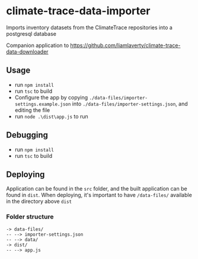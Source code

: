 # climate-trace-data-importer
Imports inventory datasets from the ClimateTrace repositories into a postgresql database

Companion application to https://github.com/liamlaverty/climate-trace-data-downloader


## Usage

* run `npm install`
* run `tsc` to build
* Configure the app by copying `./data-files/importer-settings.example.json` into `./data-files/importer-settings.json`, and editing the file
* run `node .\dist\app.js` to run 


## Debugging 
* run `npm install`
* run `tsc` to build

## Deploying
Application can be found in the `src` folder, and the built application can be found in `dist`. When deploying, it's important to have `/data-files/` available in the directory above `dist`

### Folder structure

```
-> data-files/
-- --> importer-settings.json
-- --> data/
-> dist/
-- --> app.js
```